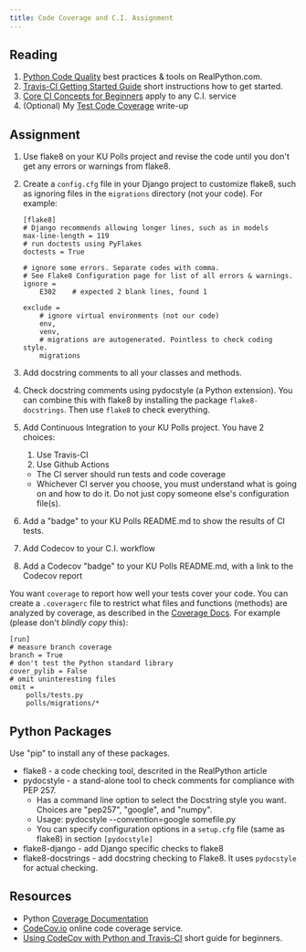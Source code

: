 ```yaml
---
title: Code Coverage and C.I. Assignment
---
```


## Reading

1. [Python Code Quality][real-python-code-quality] best practices & tools on RealPython.com.
2. [Travis-CI Getting Started Guide][travis-ci-tutorial] short instructions how to get started.
3. [Core CI Concepts for Beginners][travis-ci-concepts] apply to any C.I. service
4. (Optional) My [Test Code Coverage](/ISP/testing/code-coverage) write-up

[travis-ci-tutorial]: https://docs.travis-ci.com/user/tutorial/
[travis-ci-concepts]: https://docs.travis-ci.com/user/for-beginners/
[real-python-code-quality]: https://realpython.com/python-code-quality/

## Assignment

1. Use flake8 on your KU Polls project and revise the code until you don't get any errors or warnings from flake8.

2. Create a `config.cfg` file in your Django project to customize flake8, such as ignoring files in the `migrations` directory (not your code).  For example:
   
   ```
   [flake8] 
   # Django recommends allowing longer lines, such as in models
   max-line-length = 119
   # run doctests using PyFlakes
   doctests = True

   # ignore some errors. Separate codes with comma.
   # See Flake8 Configuration page for list of all errors & warnings.
   ignore =
       E302    # expected 2 blank lines, found 1

   exclude =
       # ignore virtual environments (not our code)
       env,
       venv,
       # migrations are autogenerated. Pointless to check coding style.
       migrations
   ```

3. Add docstring comments to all your classes and methods. 

4. Check docstring comments using pydocstyle (a Python extension).  You can combine this with flake8 by installing the package `flake8-docstrings`. Then use `flake8` to check everything.

5. Add Continuous Integration to your KU Polls project.  You have 2 choices:
   1. Use Travis-CI
   2. Use Github Actions
   - The CI server should run tests and code coverage
   - Whichever CI server you choose, you must understand what is going on and how to do it. Do not just copy someone else's configuration file(s).

6. Add a "badge" to your KU Polls README.md to show the results of CI tests.

7. Add Codecov to your C.I. workflow 

8. Add a Codecov "badge" to your KU Polls README.md, with a link to the Codecov report

You want `coverage` to report how well your tests cover your code.
You can create a `.coveragerc` file to restrict what files and functions (methods)
are analyzed by coverage, as described in the [Coverage Docs][coverage-docs].
For example (please don't *blindly copy* this):

```
[run]
# measure branch coverage
branch = True
# don't test the Python standard library
cover_pylib = False
# omit uninteresting files
omit =
    polls/tests.py
    polls/migrations/*
```

## Python Packages

Use "pip" to install any of these packages.

* flake8 - a code checking tool, descrited in the RealPython article
* pydocstyle - a stand-alone tool to check comments for compliance with PEP 257.
  - Has a command line option to select the Docstring style you want. Choices are "pep257", "google", and "numpy".
  - Usage:  pydocstyle --convention=google somefile.py
  - You can specify configuration options in a `setup.cfg` file (same as flake8) in section `[pydocstyle]`
* flake8-django - add Django specific checks to flake8
* flake8-docstrings - add docstring checking to Flake8. It uses `pydocstyle` for actual checking.


## Resources

* Python [Coverage Documentation][coverage-docs] 
* [CodeCov.io](https://codecov.io) online code coverage service.
* [Using CodeCov with Python and Travis-CI](https://medium.com/datadriveninvestor/beginners-guide-to-using-codecov-with-python-and-travis-ci-c17659bb711) short guide for beginners.

[coverage-docs]: https://coverage.readthedocs.io/ "coverage.py documentation"

